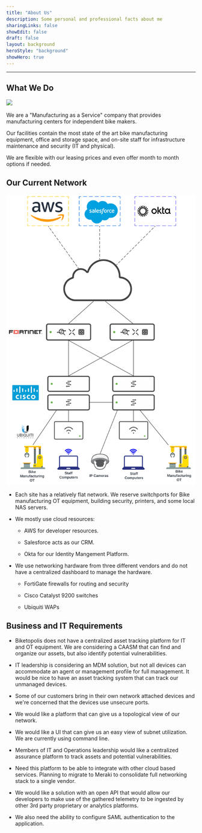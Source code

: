 ```yaml
---
title: "About Us"
description: Some personal and professional facts about me
sharingLinks: false
showEdit: false
draft: false
layout: background
heroStyle: "background"
showHero: true
---
```


---
## What We Do

<img src = "bike_manufacturing.jpeg">

We are a "Manufacturing as a Service" company that provides manufacturing centers for independent bike makers. 

Our facilities contain the most state of the art bike manufacturing equipment, office and storage space, and on-site staff for infrastructure maintenance and security (IT and physical).

We are flexible with our leasing prices and even offer month to month options if needed.

## Our Current Network

<img src="RunZero_Biketopolis.png">

- Each site has a relatively flat network. We reserve switchports for Bike manufacturing OT equipment, building security, printers, and some local NAS servers. 

- We mostly use cloud resources:
    
    - AWS for developer resources.

    - Salesforce acts as our CRM.

    - Okta for our Identity Mangement Platform.

- We use networking hardware from three different vendors and do not have a centralized dashboard to manage the hardware. 

    - FortiGate firewalls for routing and security

    - Cisco Catalyst 9200 switches

    - Ubiquiti WAPs


## Business and IT Requirements

- Biketopolis does not have a centralized asset tracking platform for IT and OT equipment. We are considering a CAASM that can find and organize our assets, but also identify potential vulnerabilities.

- IT leadership is considering an MDM solution, but not all devices can accommodate an agent or management profile for full management. It would be nice to have an asset tracking system that can track our unmanaged devices.

- Some of our customers bring in their own network attached devices and we're concerned that the devices use unsecure ports. 

- We would like a platform that can give us a topological view of our network.

- We would like a UI that can give us an easy view of subnet utilization. We are currently using command line. 

- Members of IT and Operations leadership would like a centralized assurance platform to track assets and potential vulnerabilities.

- Need this platform to be able to integrate with other cloud based services. Planning to migrate to Meraki to consolidate full networking stack to a single vendor. 

- We would like a solution with an open API that would allow our developers to make use of the gathered telemetry to be ingested by other 3rd party proprietary or analytics platforms. 

- We also need the ability to configure SAML authentication to the application.












